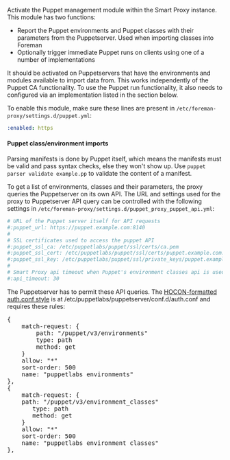 Activate the Puppet management module within the Smart Proxy instance. This module has two functions:

* Report the Puppet environments and Puppet classes with their parameters from the Puppetserver. Used when importing classes into Foreman
* Optionally trigger immediate Puppet runs on clients using one of a number of implementations

It should be activated on Puppetservers that have the environments and modules available to import data from. This works independently of the Puppet CA functionality. To use the Puppet run functionality, it also needs to configured via an implementation listed in the section below.

To enable this module, make sure these lines are present in `/etc/foreman-proxy/settings.d/puppet.yml`:

```yaml
:enabled: https
```

#### Puppet class/environment imports

<div class="alert alert-info">Parsing manifests is done by Puppet itself, which means the manifests must be valid and pass syntax checks, else they won't show up. Use <code>puppet parser validate example.pp</code> to validate the content of a manifest.</div>

To get a list of environments, classes and their parameters, the proxy queries the Puppetserver on its own API. The URL and settings used for the proxy to Puppetserver API query can be controlled with the following settings in `/etc/foreman-proxy/settings.d/puppet_proxy_puppet_api.yml`:

```yaml
# URL of the Puppet server itself for API requests
#:puppet_url: https://puppet.example.com:8140
#
# SSL certificates used to access the puppet API
#:puppet_ssl_ca: /etc/puppetlabs/puppet/ssl/certs/ca.pem
#:puppet_ssl_cert: /etc/puppetlabs/puppet/ssl/certs/puppet.example.com.pem
#:puppet_ssl_key: /etc/puppetlabs/puppet/ssl/private_keys/puppet.example.com.pem
#
# Smart Proxy api timeout when Puppet's environment classes api is used and classes cache is disabled
#:api_timeout: 30
```

The Puppetserver has to permit these API queries. The [HOCON-formatted auth.conf style](https://docs.puppet.com/puppetserver/latest/config_file_auth.html) is at /etc/puppetlabs/puppetserver/conf.d/auth.conf and requires these rules:

<pre>
{
    match-request: {
        path: "/puppet/v3/environments"
        type: path
        method: get
    }
    allow: "*"
    sort-order: 500
    name: "puppetlabs environments"
},
{
    match-request: {
    path: "/puppet/v3/environment_classes"
       type: path
       method: get
    }
    allow: "*"
    sort-order: 500
    name: "puppetlabs environment classes"
},
</pre>
